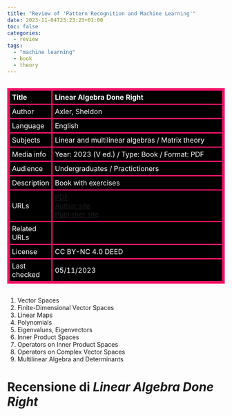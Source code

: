 ```yaml
---
title: "Review of 'Pattern Recognition and Machine Learning'"
date: 2023-11-04T23:23:23+01:00
toc: false
categories:
  - review
tags:
  - "machine learning"
  - book
  - theory
---
```


<style>
.styled-table-am {overflow: auto; width: 100%;}
.styled-table-am table {
    border: 3px solid #F21368;
    border-collapse: collapse;
    border-spacing: 2px;
    text-align: left;
    width: 100%;
}
.styled-table-am th, .styled-table-am td {
    border: 3px solid #F21368;
    background-color: #000000;
    color: #FFFFFF;
    padding: 5px;
}
.styled-table-am th:first-child, .styled-table-am td:first-child {
    width: 200px;  /* Fixed width for the first column */
}
.styled-table-am th:nth-child(2), .styled-table-am td:nth-child(2) {
    width: 100%;  /* Set a large width for the second column */
}
[AS23]  (2023). ``. Springer. DOI: [10.1007/978-3-031-41026-0](https://doi.org/10.1007/978-3-031-41026-0). ISBN: 978-3-031-41025-3. [PDF](https://link.springer.com/content/pdf/10.1007/978-3-031-41026-0.pdf)
</style>
<div class="styled-table-am" role="region" tabindex="0">
	<table>
		<thead>
		<tr>
			<th>Title</th>
			<th>Linear Algebra Done Right</th>
		</tr>
		</thead>
		<tbody>
		<tr>
			<td>Author</td>
			<td>Axler, Sheldon</td>
		</tr>
		<tr>
			<td>Language</td>
			<td>English</td>
		</tr>
		<tr>
			<td>Subjects</td>
			<td>Linear and multilinear algebras / Matrix theory</td>
		</tr>
		<tr>
			<td>Media info</td>
			<td>Year: 2023 (V ed.) / Type: Book / Format: PDF</td>
		</tr>
		<tr>
			<td>Audience</td>
			<td>Undergraduates / Practictioners</td>
		</tr>
		<tr>
			<td>Description</td>
			<td>Book with exercises</td>
		</tr>
		<tr>
			<td>URLs<br></td>
			<td><a href="https://link.springer.com/content/pdf/10.1007/978-3-031-41026-0.pdf" target="_blank">PDF</a><br><a href="https://linear.axler.net/" target="_blank">Author site</a><br><a href="https://link.springer.com/book/10.1007/978-3-031-41026-0" target="_blank">Publisher site</a></td>
		</tr>
		<tr>
			<td>Related URLs</td>
			<td></td>
		</tr>
		<tr>
			<td>License</td>
			<td>CC BY-NC 4.0 DEED</td>
		</tr>
		<tr>
			<td>Last checked</td>
			<td>05/11/2023</td>
		</tr>
		</tbody>
	</table>
</div>




1. Vector Spaces
2. Finite-Dimensional Vector Spaces
3. Linear Maps
4. Polynomials
5. Eigenvalues, Eigenvectors
6. Inner Product Spaces
7. Operators on Inner Product Spaces
8. Operators on Complex Vector Spaces
9. Multilinear Algebra and Determinants



# Recensione di _Linear Algebra Done Right_
